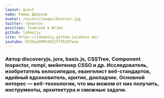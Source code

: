 ```yaml
---
layout: guest
name: Роман Дворнов
avatar: /assets/images/Dvornov.jpg
twitter: rdvornov
position: TeamLead в Wrike
github: lahmatiy
site: https://lahmatiy.github.io/about.me/
youtube: UC5OydX9MzYH3jF2Tb7ETwnw
---
```


### Автор discoveryjs, jora, basis.js, CSSTree, Component Inspector, rempl, мейнтенер CSSO и др. Исследователь, изобретатель велосипедов, евангелист веб-стандартов, идейный вдохновитель, критик, докладчик. Основной интерес — веб-технологии, что мы можем от них получить, инструменты, архитектура и смежные задачи.
